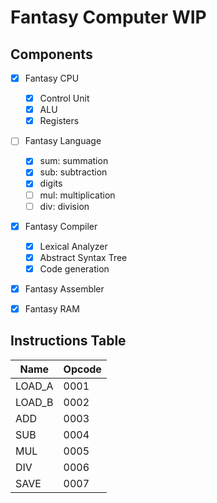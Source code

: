 # Fantasy Computer WIP
## Components
- [x] Fantasy CPU
  - [x] Control Unit
  - [x] ALU
  - [x] Registers

- [ ] Fantasy Language
  - [x] sum: summation
  - [x] sub: subtraction
  - [x] digits
  - [ ] mul: multiplication
  - [ ] div: division

- [x] Fantasy Compiler
  - [x] Lexical Analyzer
  - [x] Abstract Syntax Tree
  - [x] Code generation

- [x] Fantasy Assembler

- [x] Fantasy RAM

## Instructions Table
| Name        | Opcode      |
| ----------- | ----------- |
| LOAD_A      | 0001        |
| LOAD_B      | 0002        |
| ADD         | 0003        |
| SUB         | 0004        |
| MUL         | 0005        |
| DIV         | 0006        |
| SAVE        | 0007        |
